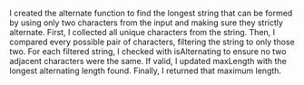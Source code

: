 I created the alternate function to find the longest string that can be formed by using only two characters from the input and making sure they strictly alternate. First, I collected all unique characters from the string. Then, I compared every possible pair of characters, filtering the string to only those two. For each filtered string, I checked with isAlternating to ensure no two adjacent characters were the same. If valid, I updated maxLength with the longest alternating length found. Finally, I returned that maximum length.
